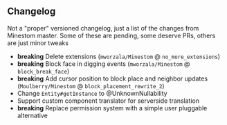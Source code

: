 ## Changelog
Not a "proper" versioned changelog, just a list of the changes from Minestom master.
Some of these are pending, some deserve PRs, others are just minor tweaks

* **breaking** Delete extensions (`mworzala/Minestom` @ `no_more_extensions`)
* **breaking** Block face in digging events (`mworzala/Minestom` @ `block_break_face`)
* **breaking** Add cursor position to block place and neighbor updates (`Moulberry/Minestom` @ `block_placement_rewrite_2`)
* Change `Entity#getInstance` to @UnknownNullability
* Support custom component translator for serverside translation
* **breaking** Replace permission system with a simple user pluggable alternative